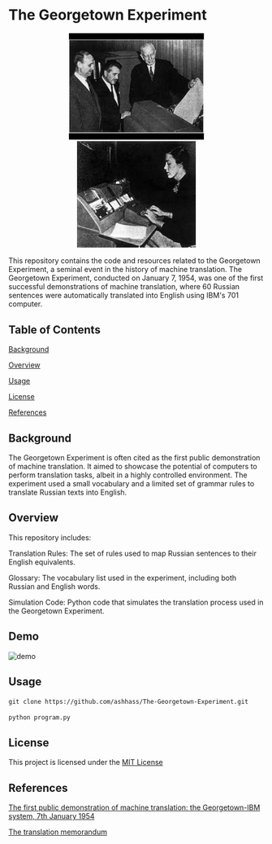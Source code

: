 # The Georgetown Experiment
<p align="center">
  <img src="images/nlp.jpeg" alt="Image 1" width="52.8%"/>
  <img src="images/nlp2.jpeg" alt="Image 2" width="46.58%"/>
</p>

This repository contains the code and resources related to the Georgetown Experiment, a seminal event in the history of machine translation. The Georgetown Experiment, conducted on January 7, 1954, was one of the first successful demonstrations of machine translation, where 60 Russian sentences were automatically translated into English using IBM's 701 computer.

## Table of Contents
[Background](#Background)

[Overview](#Overview)

[Usage](#Usage)

[License](#License)

[References](#References)

## Background
The Georgetown Experiment is often cited as the first public demonstration of machine translation. It aimed to showcase the potential of computers to perform translation tasks, albeit in a highly controlled environment. The experiment used a small vocabulary and a limited set of grammar rules to translate Russian texts into English.

## Overview
This repository includes:

Translation Rules: The set of rules used to map Russian sentences to their English equivalents.

Glossary: The vocabulary list used in the experiment, including both Russian and English words.

Simulation Code: Python code that simulates the translation process used in the Georgetown Experiment.

## Demo
![demo](https://github.com/user-attachments/assets/a7840aee-d8e4-48e5-b59f-de5f4fb1c20b)


## Usage
`git clone https://github.com/ashhass/The-Georgetown-Experiment.git`

`python program.py`

## License
This project is licensed under the [MIT License](LICENSE)

## References
[The first public demonstration of machine translation:
the Georgetown-IBM system, 7th January 1954](https://open.unive.it/hitrade/books/HutchinsFirst.pdf)

[The translation memorandum](https://aclanthology.org/www.mt-archive.info/90/MTNI-1999-Hutchins.pdf)
